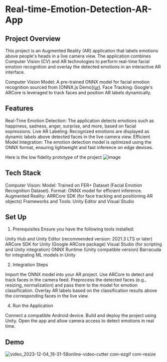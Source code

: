 # Real-time-Emotion-Detection-AR-App

## Project Overview
This project is an Augmented Reality (AR) application that labels emotions above people's heads in a live camera view. The application combines Computer Vision (CV) and AR technologies to perform real-time facial emotion recognition and overlay the detected emotions in an interactive AR interface.

Computer Vision Model: A pre-trained ONNX model for facial emotion recognition sourced from [ONNX.js Demo]([url](https://microsoft.github.io/onnxjs-demo/#/ ).
Face Tracking: Google's ARCore is leveraged to track faces and position AR labels dynamically.


## Features
Real-Time Emotion Detection: The application detects emotions such as happiness, sadness, anger, surprise, and more, based on facial expressions.
Live AR Labeling: Recognized emotions are displayed as dynamic labels above detected faces in the live camera view.
Efficient Model Integration: The emotion detection model is optimized using the ONNX format, ensuring lightweight and fast inference on edge devices.

Here is the low fidelity prototype of the project
![image](https://github.com/user-attachments/assets/fa2c85c4-7fca-4db0-b148-560b035a1436)


## Tech Stack
Computer Vision:
Model: Trained on FER+ Dataset (Facial Emotion Recognition Dataset).
Format: ONNX model for efficient inference.
Augmented Reality:
ARRCore SDK (for face tracking and positioning AR objects)
Frameworks and Tools:
Unity Editor and Visual Studio

## Set Up

1. Prerequisites
Ensure you have the following tools installed:

Unity Hub and Unity Editor (recommended version: 2021.3 LTS or later)
ARCore SDK for Unity (Google ARCore package)
Visual Studio (for scripting and Unity integration)
ONNX Runtime (Unity compatible version)
Barracuda for integrating ML models in Unity 

2. Integration Steps
   
Import the ONNX model into your AR project.
Use ARCore to detect and track faces in the camera feed.
Preprocess the detected faces (e.g., resizing, normalization) and pass them to the model for emotion classification.
Overlay AR labels based on the classification results above the corresponding faces in the live view.


4. Run the Application
   
Connect a compatible Android device.
Build and deploy the project using Unity.
Open the app and allow camera access to detect emotions in real time.


## Demo
![video_2023-12-04_19-31-58online-video-cutter com-ezgif com-resize](https://github.com/user-attachments/assets/858e2f76-9050-4b5e-8090-f13780237256)


